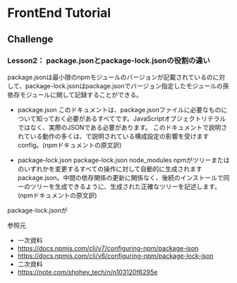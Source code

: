 # FrontEnd Tutorial

## Challenge

### Lesson2： package.jsonとpackage-lock.jsonの役割の違い
package.jsonは最小限のnpmモジュールのバージョンが記載されているのに対して、package-lock.jsonはpackage.jsonでバージョン指定したモジュールの孫依存モジュールに関して記録することができる。


- package.json
このドキュメントは、package.jsonファイルに必要なものについて知っておく必要があるすべてです。JavaScriptオブジェクトリテラルではなく、実際のJSONである必要があります。
このドキュメントで説明されている動作の多くは、で説明されている構成設定の影響を受けますconfig。(npmドキュメントの原文訳)

- package-lock.json
package-lock.json node_modules npmがツリーまたはのいずれかを変更するすべての操作に対して自動的に生成されますpackage.json。中間の依存関係の更新に関係なく、後続のインストールで同一のツリーを生成できるように、生成された正確なツリーを記述します。(npmドキュメントの原文訳)

package-lock.jsonが

参照元
- 一次資料
- https://docs.npmjs.com/cli/v7/configuring-npm/package-json
- https://docs.npmjs.com/cli/v6/configuring-npm/package-lock-json
- 二次資料
- https://note.com/shohey_tech/n/n103120f6295e
